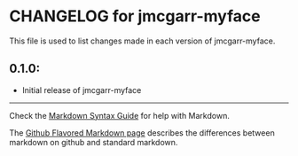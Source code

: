 # CHANGELOG for jmcgarr-myface

This file is used to list changes made in each version of jmcgarr-myface.

## 0.1.0:

* Initial release of jmcgarr-myface

- - -
Check the [Markdown Syntax Guide](http://daringfireball.net/projects/markdown/syntax) for help with Markdown.

The [Github Flavored Markdown page](http://github.github.com/github-flavored-markdown/) describes the differences between markdown on github and standard markdown.
